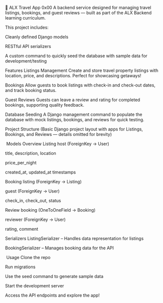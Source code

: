 🧳 ALX Travel App 0x00
A backend service designed for managing travel listings, bookings, and guest reviews — built as part of the ALX Backend learning curriculum.

This project includes:

Cleanly defined Django models

RESTful API serializers

A custom command to quickly seed the database with sample data for development/testing

 Features
 Listings Management
Create and store travel property listings with location, price, and descriptions. Perfect for showcasing getaways!

 Bookings
Allow guests to book listings with check-in and check-out dates, and track booking status.

 Guest Reviews
Guests can leave a review and rating for completed bookings, supporting quality feedback.

Database Seeding
A Django management command to populate the database with mock listings, bookings, and reviews for quick testing.

Project Structure
(Basic Django project layout with apps for Listings, Bookings, and Reviews — details omitted for brevity)

️ Models Overview
 Listing
host (ForeignKey → User)

title, description, location

price_per_night

created_at, updated_at timestamps

 Booking
listing (ForeignKey → Listing)

guest (ForeignKey → User)

check_in, check_out, status

 Review
booking (OneToOneField → Booking)

reviewer (ForeignKey → User)

rating, comment

 Serializers
ListingSerializer – Handles data representation for listings

BookingSerializer – Manages booking data for the API

️ Usage
Clone the repo

Run migrations

Use the seed command to generate sample data

Start the development server

Access the API endpoints and explore the app!


